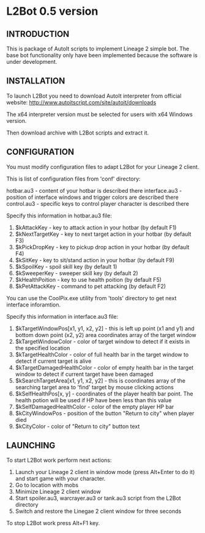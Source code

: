 # L2Bot 0.5 version

## INTRODUCTION

This is package of AutoIt scripts to implement Lineage 2 simple bot.
The base bot functionality only have been implemented because the software is under development.

## INSTALLATION

To launch L2Bot you need to download AutoIt interpreter from official website:
http://www.autoitscript.com/site/autoit/downloads

The x64 interpreter version must be selected for users with x64 Windows version.

Then download archive with L2Bot scripts and extract it.

## CONFIGURATION

You must modify configuration files to adapt L2Bot for your Lineage 2 client.

This is list of configuration files from 'conf' directory:

hotbar.au3 - content of your hotbar is described there
interface.au3 - position of interface windows and trigger colors are described there
control.au3 - specific keys to control player character is described there

Specify this information in hotbar.au3 file:
1. $kAttackKey - key to attack action in your hotbar (by default F1)
2. $kNextTargetKey - key to next target action in your hotbar (by default F3)
3. $kPickDropKey - key to pickup drop action in your hotbar (by default F4)
3. $kSitKey - key to sit/stand action in your hotbar (by default F9)
4. $kSpoilKey - spoil skill key (by default 1)
5. $kSweeperKey - sweeper skill key (by default 2)
6. $kHealthPoition - key to use health poition (by default F5)
7. $kPetAttackKey - command to pet attacking (by default F2)

You can use the CoolPix.exe utility from 'tools' directory to get next interface inforamtion.

Specify this information in interface.au3 file:
1. $kTargetWindowPos[x1, y1, x2, y2] - this is left up point (x1 and y1) and bottom down point (x2, y2) area coordinates array of the target window
2. $kTargetWindowColor - color of target window to detect if it exists in the specified location
3. $kTargetHealthColor - color of full health bar in the target window to detect if current target is alive
4. $kTargetDamagedHealthColor - color of empty health bar in the target window to detect if current target have been damaged
5. $kSearchTargetArea[x1, y1, x2, y2] - this is coordinates array of the searching target area to 'find' target by mouse clicking actions
6. $kSelfHealthPos[x, y] - coordinates of the player health bar point. The health potion will be used if HP have been less than this value
7. $kSelfDamagedHealthColor - color of the empty player HP bar
8. $kCityWindowPos - position of the button "Return to city" when player died
9. $kCityColor - color of "Return to city" button text

## LAUNCHING

To start L2Bot work perform next actions:

1. Launch your Lineage 2 client in window mode (press Alt+Enter to do it) and start game with your character.
2. Go to location with mobs
3. Minimize Lineage 2 client window
4. Start spoiler.au3, warcrayer.au3 or tank.au3 script from the L2Bot directory
5. Switch and restore the Linegae 2 client window for three seconds

To stop L2Bot work press Alt+F1 key.
